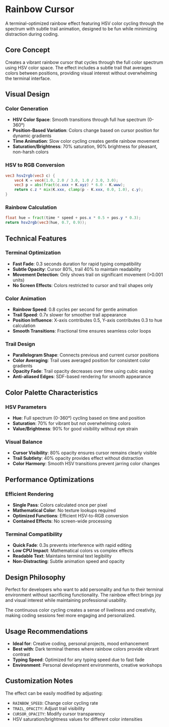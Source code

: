 # Rainbow Cursor

A terminal-optimized rainbow effect featuring HSV color cycling through the spectrum with subtle trail animation, designed to be fun while minimizing distraction during coding.

## Core Concept

Creates a vibrant rainbow cursor that cycles through the full color spectrum using HSV color space. The effect includes a subtle trail that averages colors between positions, providing visual interest without overwhelming the terminal interface.

## Visual Design

### Color Generation
- **HSV Color Space**: Smooth transitions through full hue spectrum (0-360°)
- **Position-Based Variation**: Colors change based on cursor position for dynamic gradients
- **Time Animation**: Slow color cycling creates gentle rainbow movement
- **Saturation/Brightness**: 70% saturation, 90% brightness for pleasant, non-harsh colors

### HSV to RGB Conversion
```glsl
vec3 hsv2rgb(vec3 c) {
    vec4 K = vec4(1.0, 2.0 / 3.0, 1.0 / 3.0, 3.0);
    vec3 p = abs(fract(c.xxx + K.xyz) * 6.0 - K.www);
    return c.z * mix(K.xxx, clamp(p - K.xxx, 0.0, 1.0), c.y);
}
```

### Rainbow Calculation
```glsl
float hue = fract(time * speed + pos.x * 0.5 + pos.y * 0.3);
return hsv2rgb(vec3(hue, 0.7, 0.9));
```

## Technical Features

### Terminal Optimization
- **Fast Fade**: 0.3 seconds duration for rapid typing compatibility
- **Subtle Opacity**: Cursor 80%, trail 40% to maintain readability
- **Movement Detection**: Only shows trail on significant movement (>0.001 units)
- **No Screen Effects**: Colors restricted to cursor and trail shapes only

### Color Animation
- **Rainbow Speed**: 0.8 cycles per second for gentle animation
- **Trail Speed**: 0.7x slower for smoother trail appearance  
- **Position Influence**: X-axis contributes 0.5, Y-axis contributes 0.3 to hue calculation
- **Smooth Transitions**: Fractional time ensures seamless color loops

### Trail Design
- **Parallelogram Shape**: Connects previous and current cursor positions
- **Color Averaging**: Trail uses averaged position for consistent color gradients
- **Opacity Fade**: Trail opacity decreases over time using cubic easing
- **Anti-aliased Edges**: SDF-based rendering for smooth appearance

## Color Palette Characteristics

### HSV Parameters
- **Hue**: Full spectrum (0-360°) cycling based on time and position
- **Saturation**: 70% for vibrant but not overwhelming colors
- **Value/Brightness**: 90% for good visibility without eye strain

### Visual Balance
- **Cursor Visibility**: 80% opacity ensures cursor remains clearly visible
- **Trail Subtlety**: 40% opacity provides effect without distraction
- **Color Harmony**: Smooth HSV transitions prevent jarring color changes

## Performance Optimizations

### Efficient Rendering
- **Single Pass**: Colors calculated once per pixel
- **Mathematical Color**: No texture lookups required
- **Optimized Functions**: Efficient HSV-to-RGB conversion
- **Contained Effects**: No screen-wide processing

### Terminal Compatibility
- **Quick Fade**: 0.3s prevents interference with rapid editing
- **Low CPU Impact**: Mathematical colors vs complex effects
- **Readable Text**: Maintains terminal text legibility
- **Non-Distracting**: Subtle animation speed and opacity

## Design Philosophy

Perfect for developers who want to add personality and fun to their terminal environment without sacrificing functionality. The rainbow effect brings joy and visual interest while maintaining professional usability.

The continuous color cycling creates a sense of liveliness and creativity, making coding sessions feel more engaging and personalized.

## Usage Recommendations

- **Ideal for**: Creative coding, personal projects, mood enhancement
- **Best with**: Dark terminal themes where rainbow colors provide vibrant contrast
- **Typing Speed**: Optimized for any typing speed due to fast fade
- **Environment**: Personal development environments, creative workshops

## Customization Notes

The effect can be easily modified by adjusting:
- `RAINBOW_SPEED`: Change color cycling rate
- `TRAIL_OPACITY`: Adjust trail visibility
- `CURSOR_OPACITY`: Modify cursor transparency
- HSV saturation/brightness values for different color intensities